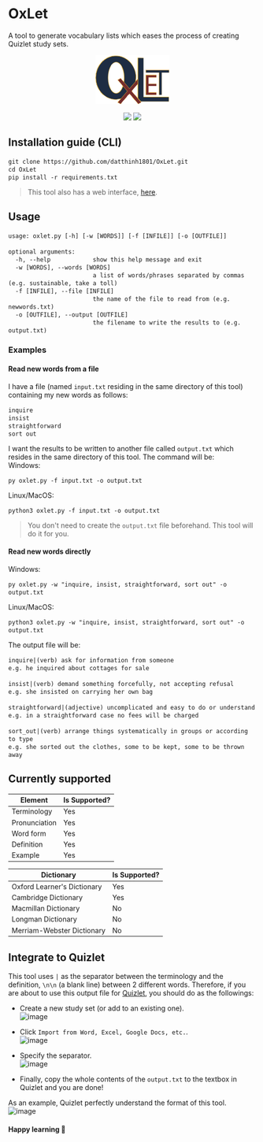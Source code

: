 # OxLet

A tool to generate vocabulary lists which eases the process of creating Quizlet study sets.

<p align="center">
  <img height=100 width=150 src="https://github.com/datthinh1801/OxLet/blob/main/static/images/OxLetLogo.png">
</p>  
<p align="center">
  <img src="https://github.com/datthinh1801/Oxford-API/actions/workflows/dependencies.yml/badge.svg">
  <img src="https://github.com/datthinh1801/OxLet/actions/workflows/functionalities.yml/badge.svg">
</p>  

## Installation guide (CLI)

```
git clone https://github.com/datthinh1801/OxLet.git
cd OxLet
pip install -r requirements.txt
```  

> This tool also has a web interface, [here](https://oxlet.herokuapp.com/).

## Usage

```
usage: oxlet.py [-h] [-w [WORDS]] [-f [INFILE]] [-o [OUTFILE]]

optional arguments:
  -h, --help            show this help message and exit
  -w [WORDS], --words [WORDS]
                        a list of words/phrases separated by commas (e.g. sustainable, take a toll)
  -f [INFILE], --file [INFILE]
                        the name of the file to read from (e.g. newwords.txt)
  -o [OUTFILE], --output [OUTFILE]
                        the filename to write the results to (e.g. output.txt)
```  

### Examples

#### Read new words from a file

I have a file (named `input.txt` residing in the same directory of this tool) containing my new words as follows:

```
inquire
insist
straightforward
sort out
```

I want the results to be written to another file called `output.txt` which resides in the same directory of this tool.
The command will be:  
Windows:

```
py oxlet.py -f input.txt -o output.txt
```  

Linux/MacOS:

```
python3 oxlet.py -f input.txt -o output.txt
```  

> You don't need to create the `output.txt` file beforehand. This tool will do it for you.

#### Read new words directly

Windows:

```
py oxlet.py -w "inquire, insist, straightforward, sort out" -o output.txt
```

Linux/MacOS:

```
python3 oxlet.py -w "inquire, insist, straightforward, sort out" -o output.txt
```  

The output file will be:

```
inquire|(verb) ask for information from someone
e.g. he inquired about cottages for sale

insist|(verb) demand something forcefully, not accepting refusal
e.g. she insisted on carrying her own bag

straightforward|(adjective) uncomplicated and easy to do or understand
e.g. in a straightforward case no fees will be charged

sort_out|(verb) arrange things systematically in groups or according to type
e.g. she sorted out the clothes, some to be kept, some to be thrown away

```  

## Currently supported

| Element | Is Supported? |
|---|---|
| Terminology | Yes |
| Pronunciation | Yes |
| Word form | Yes |
| Definition | Yes |
| Example | Yes |  

| Dictionary | Is Supported? |
|---|---|
| Oxford Learner's Dictionary | Yes |
| Cambridge Dictionary | Yes |
| Macmillan Dictionary | No |
| Longman Dictionary | No |
| Merriam-Webster Dictionary | No |

## Integrate to Quizlet

This tool uses `|` as the separator between the terminology and the definition, `\n\n` (a blank line) between 2
different words. Therefore, if you are about to use this output file for [Quizlet](https://quizlet.com/latest), you
should do as the followings:

- Create a new study set (or add to an existing one).  
  ![image](https://user-images.githubusercontent.com/44528004/122899307-e9ad1180-d375-11eb-91d4-45d6b24cd6ec.png)

- Click `Import from Word, Excel, Google Docs, etc.`.  
  ![image](https://user-images.githubusercontent.com/44528004/122899407-01849580-d376-11eb-8e4c-4e4124d782a5.png)


- Specify the separator.  
  ![image](https://user-images.githubusercontent.com/44528004/122899600-28db6280-d376-11eb-94ca-53915302f08f.png)

- Finally, copy the whole contents of the `output.txt` to the textbox in Quizlet and you are done!

As an example, Quizlet perfectly understand the format of this tool.  
![image](https://user-images.githubusercontent.com/44528004/123089609-5d701c80-d451-11eb-9f3f-262ed617707e.png)

#### Happy learning 🎉

